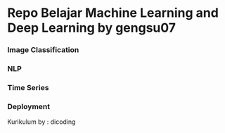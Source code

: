# Repo Belajar Machine Learning and Deep Learning by gengsu07

### Image Classification

### NLP

### Time Series

### Deployment

Kurikulum by : dicoding
